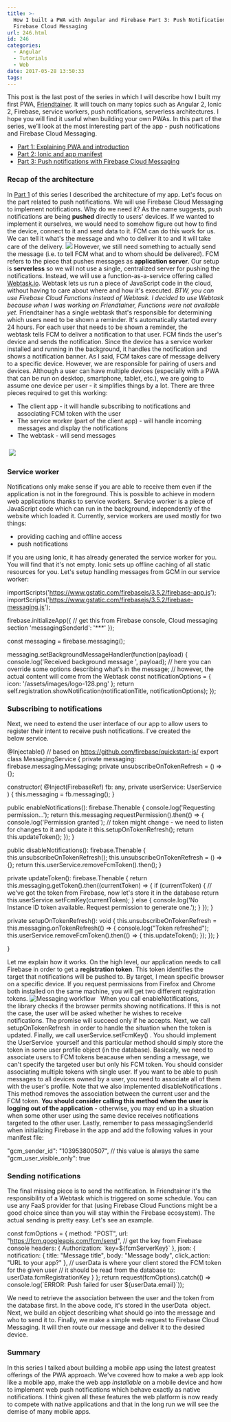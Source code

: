 ```yaml
---
title: >-
  How I built a PWA with Angular and Firebase Part 3: Push Notifications with
  Firebase Cloud Messaging
url: 246.html
id: 246
categories:
  - Angular
  - Tutorials
  - Web
date: 2017-05-28 13:50:33
tags:
---
```


This post is the last post of the series in which I will describe how I built my first PWA, [Friendtainer](http://friendtainer.com/). It will touch on many topics such as Angular 2, Ionic 2, Firebase, service workers, push notifications, serverless architectures. I hope you will find it useful when building your own PWAs. In this part of the series, we’ll look at the most interesting part of the app - push notifications and Firebase Cloud Messaging.

*   [Part 1: Explaining PWA and introduction](https://codewithstyle.info/how-i-built-a-progressive-web-app-with-angular-and-firebase-part-1/)
*   [Part 2: Ionic and app manifest](https://codewithstyle.info/how-i-built-a-pwa-with-angular-and-firebase-part-2-ionic-2/)
*   [Part 3: Push notifications with Firebase Cloud Messaging](https://codewithstyle.info/push-notifications-with-fcm/)

### Recap of the architecture

In [Part 1](http://codewithstyle.info/how-i-built-a-progressive-web-app-with-angular-and-firebase-part-1/) of this series I described the architecture of my app. Let's focus on the part related to push notifications. We will use Firebase Cloud Messaging to implement notifications. Why do we need it? As the name suggests, push notifications are being **pushed** directly to users' devices. If we wanted to implement it ourselves, we would need to somehow figure out how to find the device, connect to it and send data to it. FCM can do this work for us. We can tell it what's the message and who to deliver it to and it will take care of the delivery. ![](http://codewithstyle.info/wp-content/uploads/2017/05/maxresdefault-1024x576.jpg) However, we still need something to actually send the message (i.e. to tell FCM what and to whom should be delivered). FCM refers to the piece that pushes messages as **application server**. Our setup is **serverless** so we will not use a single, centralized server for pushing the notifications. Instead, we will use a function-as-a-service offering called [Webtask.io](https://webtask.io/). Webtask lets us run a piece of JavaScript code in the cloud, without having to care about where and how it's executed. _BTW, you can use Firebase Cloud Functions instead of Webtask. I decided to use Webtask because when I was working on Friendtainer, Functions were not available yet._ Friendtainer has a single webtask that's responsible for determining which users need to be shown a reminder. It's automatically started every 24 hours. For each user that needs to be shown a reminder, the webtask tells FCM to deliver a notification to that user. FCM finds the user's device and sends the notification. Since the device has a service worker installed and running in the background, it handles the notification and shows a notification banner. As I said, FCM takes care of message delivery to a specific device. However, we are responsible for pairing of users and devices. Although a user can have multiple devices (especially with a PWA that can be run on desktop, smartphone, tablet, etc.), we are going to assume one device per user - it simplifies things by a lot. There are three pieces required to get this working:

*   The client app - it will handle subscribing to notifications and associating FCM token with the user
*   The service worker (part of the client app) - will handle incoming messages and display the notifications
*   The webtask - will send messages

###  ![](http://codewithstyle.info/wp-content/uploads/2017/05/Architecture.png)

### Service worker

Notifications only make sense if you are able to receive them even if the application is not in the foreground. This is possible to achieve in modern web applications thanks to service workers. Service worker is a piece of JavaScript code which can run in the background, independently of the website which loaded it. Currently, service workers are used mostly for two things:

*   providing caching and offline access
*   push notifications

If you are using Ionic, it has already generated the service worker for you. You will find that it's not empty. Ionic sets up offline caching of all static resources for you. Let's setup handling messages from GCM in our service worker:

importScripts('https://www.gstatic.com/firebasejs/3.5.2/firebase-app.js');
importScripts('https://www.gstatic.com/firebasejs/3.5.2/firebase-messaging.js');

firebase.initializeApp({
  // get this from Firebase console, Cloud messaging section
  'messagingSenderId': '***' 
});

const messaging = firebase.messaging();

messaging.setBackgroundMessageHandler(function(payload) {
  console.log('Received background message ', payload);
  // here you can override some options describing what's in the message; 
  // however, the actual content will come from the Webtask
  const notificationOptions = {
    icon: '/assets/images/logo-128.png'
  };
  return self.registration.showNotification(notificationTitle, notificationOptions);
});

### Subscribing to notifications

Next, we need to extend the user interface of our app to allow users to register their intent to receive push notifications. I've created the below service.

@Injectable()
// based on https://github.com/firebase/quickstart-js/
export class MessagingService {
  private messaging: firebase.messaging.Messaging;
  private unsubscribeOnTokenRefresh = () => {};

  constructor(
    @Inject(FirebaseRef) fb: any,
    private userService: UserService
  ) {
    this.messaging = fb.messaging();
  }

  public enableNotifications(): firebase.Thenable<any> {
    console.log('Requesting permission...');
    return this.messaging.requestPermission().then(() => {
        console.log('Permission granted');
        // token might change - we need to listen for changes to it and update it
        this.setupOnTokenRefresh();
        return this.updateToken();
      });
  }

  public disableNotifications(): firebase.Thenable<any> {
    this.unsubscribeOnTokenRefresh();
    this.unsubscribeOnTokenRefresh = () => {};
    return this.userService.removeFcmToken().then();
  }

  private updateToken(): firebase.Thenable<any> {
    return this.messaging.getToken().then((currentToken) => {
      if (currentToken) {
        // we've got the token from Firebase, now let's store it in the database
        return this.userService.setFcmKey(currentToken);
      } else {
        console.log('No Instance ID token available. Request permission to generate one.');
      }
    });
  }

  private setupOnTokenRefresh(): void {
    this.unsubscribeOnTokenRefresh = this.messaging.onTokenRefresh(() => {
      console.log("Token refreshed");
      this.userService.removeFcmToken().then(() => { this.updateToken(); });
    });
  }
    
}

Let me explain how it works. On the high level, our application needs to call Firebase in order to get a **registration token**. This token identifies the target that notifications will be pushed to. By target, I mean specific browser on a specific device. If you request permissions from Firefox and Chrome both installed on the same machine, you will get two different registration tokens. ![](http://codewithstyle.info/wp-content/uploads/2017/05/Messaging-workflow.png "Messaging workflow")   When you call enableNotifications, the library checks if the browser permits showing notifications. If this is not the case, the user will be asked whether he wishes to receive notifications. The promise will succeed only if he accepts. Next, we call setupOnTokenRefresh  in order to handle the situation when the token is updated. Finally, we call userService.setFcmKey() . You should implement the UserService  yourself and this particular method should simply store the token in some user profile object (in the database). Basically, we need to associate users to FCM tokens beacause when sending a message, we can't specify the targeted user but only his FCM token. You should consider associating multiple tokens with single user. If you want to be able to push messages to all devices owned by a user, you need to associate all of them with the user's profile. Note that we also implemented disableNotifications . This method removes the association between the current user and the FCM token. **You should consider calling this method when the user is logging out of the application** \- otherwise, you may end up in a situation when some other user using the same device receives notifications targeted to the other user. Lastly, remember to pass messagingSenderId  when initializing Firebase in the app and add the following values in your manifest file:

"gcm\_sender\_id": "103953800507", // this value is always the same
"gcm\_user\_visible_only": true

### Sending notifications

The final missing piece is to send the notification. In Friendtainer it's the responsibility of a Webtask which is triggered on some schedule. You can use any FaaS provider for that (using Firebase Cloud Functions might be a good choice since than you will stay within the Firebase ecosystem). The actual sending is pretty easy. Let's see an example.

const fcmOptions = {
    method: "POST",
    url: "https://fcm.googleapis.com/fcm/send",
    // get the key from Firebase console
    headers: { Authorization: \`key=${fcmServerKey}\` }, 
    json: {
        notification: { 
            title: "Message title",
            body: "Message body",
            click_action: "URL to your app?"
        },
        // userData is where your client stored the FCM token for the given user
        // it should be read from the database
        to: userData.fcmRegistrationKey
    }
};
return request(fcmOptions).catch(() => console.log(\`ERROR: Push failed for user ${userData.email}\`));

We need to retrieve the association between the user and the token from the database first. In the above code, it's stored in the userData  object. Next, we build an object describing what should go into the message and who to send it to. Finally, we make a simple web request to Firebase Cloud Messaging. It will then route our message and deliver it to the desired device.

### Summary

In this series I talked about building a mobile app using the latest greatest offerings of the PWA approach. We've covered how to make a web app look like a mobile app, make the web app _installable_ on a mobile device and how to implement web push notifications which behave exactly as native notifications. I think given all these features the web platform is now ready to compete with native applications and that in the long run we will see the demise of many mobile apps.
